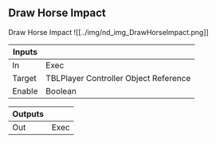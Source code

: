 ## Draw Horse Impact
Draw Horse Impact
![[../img/nd_img_DrawHorseImpact.png]]

|Inputs||
|--|--|
| In | Exec |
| Target | TBLPlayer Controller Object Reference |
| Enable | Boolean |

|Outputs||
|--|--|
| Out | Exec |
